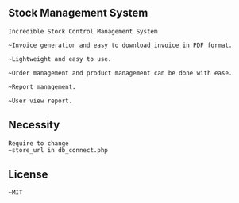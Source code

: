 ## Stock Management System
```
Incredible Stock Control Management System

~Invoice generation and easy to download invoice in PDF format.

~Lightweight and easy to use.

~Order management and product management can be done with ease.

~Report management.

~User view report.
```
## Necessity

```
Require to change
~store_url in db_connect.php
```
## License
```
~MIT
```
